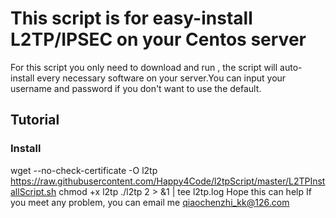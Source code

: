 # This script is for easy-install L2TP/IPSEC on your **Centos** server

For this script you only need to download and run , the script will auto-install every necessary software on
your server.You can input your username and password if you don't want to use the default.

## Tutorial

### Install
wget --no-check-certificate -O l2tp https://raw.githubusercontent.com/Happy4Code/l2tpScript/master/L2TPInstallScript.sh
chmod +x l2tp  ./l2tp  2 > &1 | tee l2tp.log
Hope this can help
If you meet any problem, you can email me qiaochenzhi_kk@126.com

